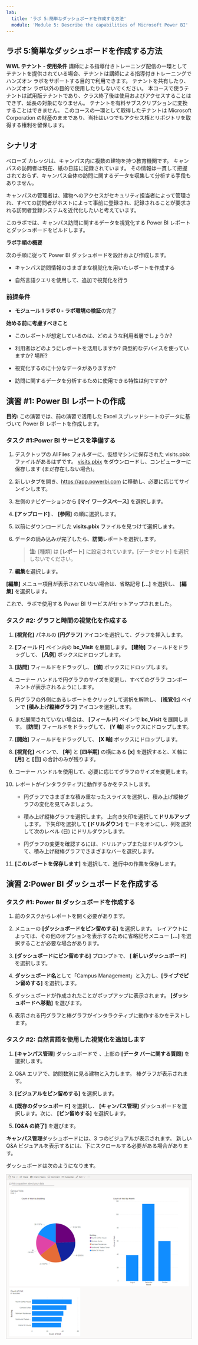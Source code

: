 ```yaml
---
lab:
  title: 'ラボ 5:簡単なダッシュボードを作成する方法'
  module: 'Module 5: Describe the capabilities of Microsoft Power BI'
---
```


## ラボ 5:簡単なダッシュボードを作成する方法

**WWL テナント - 使用条件** 講師による指導付きトレーニング配信の一環としてテナントを提供されている場合、テナントは講師による指導付きトレーニングでハンズオン ラボをサポートする目的で利用できます。 テナントを共有したり、ハンズオン ラボ以外の目的で使用したりしないでください。 本コースで使うテナントは試用版テナントであり、クラス終了後は使用およびアクセスすることはできず、延長の対象になりません。 テナントを有料サブスクリプションに変換することはできません。 このコースの一環として取得したテナントは Microsoft Corporation の財産のままであり、当社はいつでもアクセス権とリポジトリを取得する権利を留保します。 

## シナリオ

ベローズ カレッジは、キャンパス内に複数の建物を持つ教育機関です。 キャンパスの訪問者は現在、紙の日誌に記録されています。 その情報は一貫して把握されておらず、キャンパス全体の訪問に関するデータを収集して分析する手段もありません。

キャンパスの管理者は、建物へのアクセスがセキュリティ担当者によって管理され、すべての訪問者がホストによって事前に登録され、記録されることが要求される訪問者登録システムを近代化したいと考えています。

このラボでは、キャンパス訪問に関するデータを視覚化する Power BI レポートとダッシュボードをビルドします。

**ラボ手順の概要**

次の手順に従って Power BI ダッシュボードを設計および作成します。

- キャンパス訪問情報のさまざまな視覚化を用いたレポートを作成する

- 自然言語クエリを使用して、追加で視覚化を行う

### 前提条件

- **モジュール 1 ラボ 0 - ラボ環境の検証**の完了

**始める前に考慮すべきこと**

- このレポートが想定しているのは、どのような利用者層でしょうか?

- 利用者はどのようにレポートを活用しますか? 典型的なデバイスを使っていますか? 場所?

- 視覚化するのに十分なデータがありますか?

- 訪問に関するデータを分析するために使用できる特性は何ですか?

## 演習 #1: Power BI レポートの作成

**目的:** この演習では、前の演習で活用した Excel スプレッドシートのデータに基づいて Power BI レポートを作成します。

### タスク #1:Power BI サービスを準備する

1. デスクトップの AllFiles フォルダーに、仮想マシンに保存された visits.pbix ファイルがあるはずです。 [visits.pbix](https://github.com/MicrosoftLearning/PL-900-Microsoft-Power-Platform-Fundamentals/raw/master/Allfiles/visits.pbix) をダウンロードし、コンピューターに保存します (まだ存在しない場合)。

1. 新しいタブを開き、https://app.powerbi.com に移動し、必要に応じてサインインします。

1. 左側のナビゲーションから **[マイ ワークスペース]** を選択します。

1. **[アップロード]** 、 **[参照]** の順に選択します。

1. 以前にダウンロードした **visits.pbix** ファイルを見つけて選択します。

1. データの読み込みが完了したら、**訪問**レポートを選択します。

    >**注:** [種類] は **[レポート]** に設定されています。[データセット] を選択しないでください。

1. **編集**を選択します。

**[編集]** メニュー項目が表示されていない場合は、省略記号 **[...]** を選択し、 **[編集]** を選択します。

これで、ラボで使用する Power BI サービスがセットアップされました。

### タスク #2: グラフと時間の視覚化を作成する

1. **[視覚化]** パネルの **[円グラフ]** アイコンを選択して、グラフを挿入します。

1. **[フィールド]** ペイン内の **bc_Visit** を展開します。 **[建物]** フィールドをドラッグして、 **[凡例]** ボックスにドロップします。

1. **[訪問]** フィールドをドラッグし、 **[値]** ボックスにドロップします。

1. コーナー ハンドルで円グラフのサイズを変更し、すべてのグラフ コンポーネントが表示されるようにします。

1. 円グラフの外側にあるレポートをクリックして選択を解除し、 **[視覚化]** ペインで **[積み上げ縦棒グラフ]** アイコンを選択します。

1. まだ展開されていない場合は、 **[フィールド]** ペインで **bc_Visit** を展開します。 **[訪問]** フィールドをドラッグして、 **[Y 軸]** ボックスにドロップします。

1. **[開始]** フィールドをドラッグして、 **[X 軸]** ボックスにドロップします。

1. **[視覚化]** ペインで、 **[年]** と **[四半期]** の横にある **[x]** を選択すると、X 軸に **[月]** と **[日]** の合計のみが残ります。

1. コーナー ハンドルを使用して、必要に応じてグラフのサイズを変更します。

1. レポートがインタラクティブに動作するかをテストします。

    - 円グラフでさまざまな積み重なったスライスを選択し、積み上げ縦棒グラフの変化を見てみましょう。

    - 積み上げ縦棒グラフを選択します。 上向き矢印を選択して**ドリルアップ**します。 下矢印を選択して **[ドリルダウン]** モードをオンにし、列を選択して次のレベル (日) にドリルダウンします。

    - 円グラフの変更を確認するには、ドリルアップまたはドリルダウンして、積み上げ縦棒グラフでさまざまなバーを選択します。

1. **[このレポートを保存します]** を選択して、進行中の作業を保存します。

## 演習 2:Power BI ダッシュボードを作成する

### タスク #1: Power BI ダッシュボードを作成する

1. 前のタスクからレポートを開く必要があります。

1. メニューの **[ダッシュボードをピン留めする]** を選択します。 レイアウトによっては、その他のオプションを表示するために省略記号メニュー **[...]** を選択することが必要な場合があります。

1. **[ダッシュボードにピン留めする]** プロンプトで、 **[ 新しいダッシュボード]** を選択します。

1. **ダッシュボード名**として「Campus Management」と入力し、**[ライブでピン留めする]** を選択します。

1. ダッシュボードが作成されたことがポップアップに表示されます。 **[ダッシュボードへ移動]** を選びます。

1. 表示される円グラフと棒グラフがインタラクティブに動作するかをテストします。

### タスク #2: 自然言語を使用した視覚化を追加します

1. **[キャンパス管理]** ダッシュボードで 、上部の **[データ バーに関する質問]** を選択します。

1. Q&A エリアで、訪問数別に見る建物と入力します。 棒グラフが表示されます。

1. **[ビジュアルをピン留めする]** を選択します。

1. **[既存のダッシュボード]** を選択し、 **[キャンパス管理]** ダッシュボードを選択します。次に、 **[ピン留めする]** を選択します。

1. **[Q&amp;A の終了]** を選びます。

**キャンパス管理**ダッシュボードには、3 つのビジュアルが表示されます。 新しい Q&A ビジュアルを表示するには、下にスクロールする必要がある場合があります。

ダッシュボードは次のようになります。

[![作成したダッシュボードのスクリーンショット](media/lab-5-power-bi-01.png)](https://github.com/MicrosoftLearning/PL-900-Microsoft-Power-Platform-Fundamentals/blob/master/Instructions/Labs/media/5-powerbi-result.png)

 
